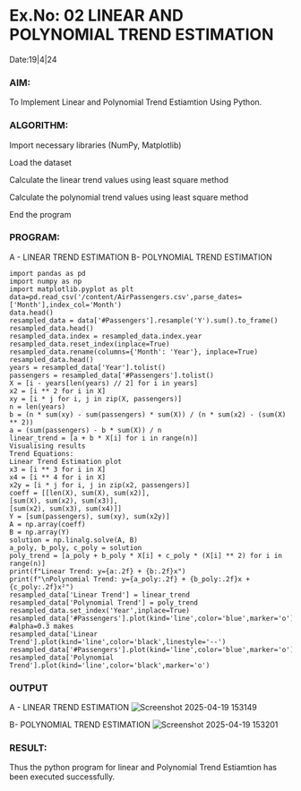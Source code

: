 # Ex.No: 02 LINEAR AND POLYNOMIAL TREND ESTIMATION
Date:19|4|24
### AIM:
To Implement Linear and Polynomial Trend Estiamtion Using Python.

### ALGORITHM:
Import necessary libraries (NumPy, Matplotlib)

Load the dataset

Calculate the linear trend values using least square method

Calculate the polynomial trend values using least square method

End the program
### PROGRAM:
A - LINEAR TREND ESTIMATION
B- POLYNOMIAL TREND ESTIMATION
```
import pandas as pd
import numpy as np
import matplotlib.pyplot as plt
data=pd.read_csv('/content/AirPassengers.csv',parse_dates=['Month'],index_col='Month')
data.head()
resampled_data = data['#Passengers'].resample('Y').sum().to_frame()
resampled_data.head()
resampled_data.index = resampled_data.index.year
resampled_data.reset_index(inplace=True)
resampled_data.rename(columns={'Month': 'Year'}, inplace=True)
resampled_data.head()
years = resampled_data['Year'].tolist()
passengers = resampled_data['#Passengers'].tolist()
X = [i - years[len(years) // 2] for i in years]
x2 = [i ** 2 for i in X]
xy = [i * j for i, j in zip(X, passengers)]
n = len(years)
b = (n * sum(xy) - sum(passengers) * sum(X)) / (n * sum(x2) - (sum(X) ** 2))
a = (sum(passengers) - b * sum(X)) / n
linear_trend = [a + b * X[i] for i in range(n)]
Visualising results
Trend Equations:
Linear Trend Estimation plot
x3 = [i ** 3 for i in X]
x4 = [i ** 4 for i in X]
x2y = [i * j for i, j in zip(x2, passengers)]
coeff = [[len(X), sum(X), sum(x2)],
[sum(X), sum(x2), sum(x3)],
[sum(x2), sum(x3), sum(x4)]]
Y = [sum(passengers), sum(xy), sum(x2y)]
A = np.array(coeff)
B = np.array(Y)
solution = np.linalg.solve(A, B)
a_poly, b_poly, c_poly = solution
poly_trend = [a_poly + b_poly * X[i] + c_poly * (X[i] ** 2) for i in range(n)]
print(f"Linear Trend: y={a:.2f} + {b:.2f}x")
print(f"\nPolynomial Trend: y={a_poly:.2f} + {b_poly:.2f}x + {c_poly:.2f}x²")
resampled_data['Linear Trend'] = linear_trend
resampled_data['Polynomial Trend'] = poly_trend
resampled_data.set_index('Year',inplace=True)
resampled_data['#Passengers'].plot(kind='line',color='blue',marker='o') #alpha=0.3 makes
resampled_data['Linear Trend'].plot(kind='line',color='black',linestyle='--')
resampled_data['#Passengers'].plot(kind='line',color='blue',marker='o')
resampled_data['Polynomial Trend'].plot(kind='line',color='black',marker='o')
```



### OUTPUT
A - LINEAR TREND ESTIMATION
![Screenshot 2025-04-19 153149](https://github.com/user-attachments/assets/21f7f516-c5f6-4122-ae0d-2843736b926d)

B- POLYNOMIAL TREND ESTIMATION
![Screenshot 2025-04-19 153201](https://github.com/user-attachments/assets/5f7b091f-58ba-45f0-bc49-3c41ee1d049c)

### RESULT:
Thus the python program for linear and Polynomial Trend Estiamtion has been executed successfully.

